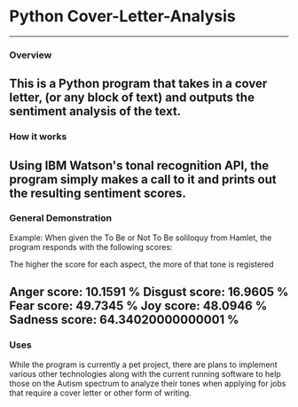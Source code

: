 # Python Cover-Letter-Analysis
---
### Overview
This is a Python program that takes in a cover letter, (or any block of text)
and outputs the sentiment analysis of the text. 
---
### How it works
Using IBM Watson's tonal recognition API, the program simply makes a call to it
and prints out the resulting sentiment scores. 
---
### General Demonstration
Example: When given the To Be or Not To Be soliloquy from Hamlet, the program 
responds with the following scores:

The higher the score for each aspect, the more of that tone is registered


Anger
          score:  10.1591 %
Disgust
          score:  16.9605 %
Fear
          score:  49.7345 %
Joy
          score:  48.0946 %
Sadness
          score:  64.34020000000001 %
---
### Uses
While the program is currently a pet project, there are plans to implement
various other technologies along with the current running software to 
help those on the Autism spectrum to analyze their tones when applying for
jobs that require a cover letter or other form of writing.
